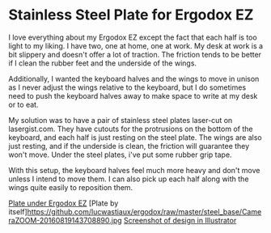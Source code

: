 Stainless Steel Plate for Ergodox EZ
====================================

I love everything about my Ergodox EZ except the fact that each half is too light to my liking. I have two, one at home, one at work. My desk at work is a bit slippery and doesn't offer a lot of traction. The friction tends to be better if I clean the rubber feet and the underside of the wings.

Additionally, I wanted the keyboard halves and the wings to move in unison as I never adjust the wings relative to the keyboard, but I do sometimes need to push the keyboard halves away to make space to write at my desk or to eat. 

My solution was to have a pair of stainless steel plates laser-cut on lasergist.com. They have cutouts for the protrusions on the bottom of the keyboard, and each half is just resting on the steel plate. The wings are also just resting, and if the underside is clean, the friction will guarantee they won't move. Under the steel plates, i've put some rubber grip tape.

With this setup, the keyboard halves feel much more heavy and don't move unless I intend to move them. I can also pick up each half along with the wings quite easily to reposition them.


[Plate under Ergodox EZ](https://github.com/lucwastiaux/ergodox/raw/master/steel_base/CameraZOOM-20160819143614588.jpg)
[Plate by itself]https://github.com/lucwastiaux/ergodox/raw/master/steel_base/CameraZOOM-20160819143708890.jpg
[Screenshot of design in Illustrator](https://github.com/lucwastiaux/ergodox/raw/master/steel_base/plate_illustrator_screenshot.jpg)